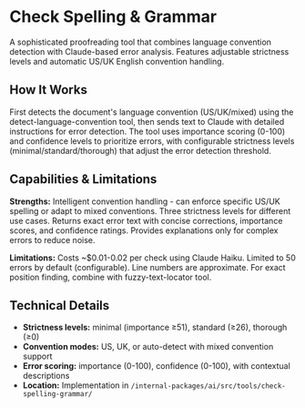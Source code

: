 # Check Spelling & Grammar

A sophisticated proofreading tool that combines language convention detection with Claude-based error analysis. Features adjustable strictness levels and automatic US/UK English convention handling.

## How It Works

First detects the document's language convention (US/UK/mixed) using the detect-language-convention tool, then sends text to Claude with detailed instructions for error detection. The tool uses importance scoring (0-100) and confidence levels to prioritize errors, with configurable strictness levels (minimal/standard/thorough) that adjust the error detection threshold.

## Capabilities & Limitations

**Strengths:** Intelligent convention handling - can enforce specific US/UK spelling or adapt to mixed conventions. Three strictness levels for different use cases. Returns exact error text with concise corrections, importance scores, and confidence ratings. Provides explanations only for complex errors to reduce noise.

**Limitations:** Costs ~$0.01-0.02 per check using Claude Haiku. Limited to 50 errors by default (configurable). Line numbers are approximate. For exact position finding, combine with fuzzy-text-locator tool.

## Technical Details

- **Strictness levels:** minimal (importance ≥51), standard (≥26), thorough (≥0)
- **Convention modes:** US, UK, or auto-detect with mixed convention support
- **Error scoring:** importance (0-100), confidence (0-100), with contextual descriptions
- **Location:** Implementation in `/internal-packages/ai/src/tools/check-spelling-grammar/`